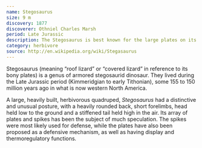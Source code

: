 ```yaml
---
name: Stegosaurus
size: 9 m
discovery: 1877
discoverer: Othniel Charles Marsh
period: Late Jurassic
description: The Stegosaurus is best known for the large plates on its back and long spikes on its tail
category: herbivore
source: http://en.wikipedia.org/wiki/Stegasaurus
---
```


Stegosaurus (meaning “roof lizard” or “covered lizard” in reference to its bony plates) is a genus of armored stegosaurid dinosaur. They lived during the Late Jurassic period (Kimmeridgian to early Tithonian), some 155 to 150 million years ago in what is now western North America.

A large, heavily built, herbivorous quadruped, *Stegosaurus* had a distinctive and unusual posture, with a heavily rounded back, short forelimbs, head held low to the ground and a stiffened tail held high in the air. Its array of plates and spikes has been the subject of much speculation. The spikes were most likely used for defense, while the plates have also been proposed as a defensive mechanism, as well as having display and thermoregulatory functions.